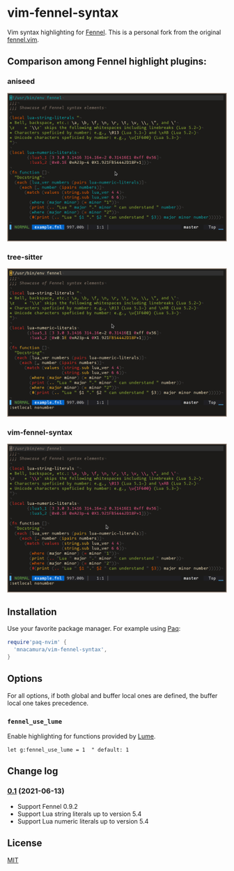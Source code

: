 # vim-fennel-syntax

Vim syntax highlighting for [Fennel][1].
This is a personal fork from the original [fennel.vim][2].

## Comparison among Fennel highlight plugins:

### aniseed
![aniseed](./data/aniseed.png)

### tree-sitter
![tree-sitter-fennel](./data/treesitter.png)

### vim-fennel-syntax
![vim-fennel-syntax](./data/example.png)

## Installation

Use your favorite package manager. For example using [Paq][3]:

```lua
require'paq-nvim' {
  'mnacamura/vim-fennel-syntax',
}
```

## Options

For all options, if both global and buffer local ones are defined, the
buffer local one takes precedence.

### `fennel_use_lume`

Enable highlighting for functions provided by [Lume][4].

```vim
let g:fennel_use_lume = 1  " default: 1
```

## Change log

### [0.1][v0.1] (2021-06-13)

* Support Fennel 0.9.2
* Support Lua string literals up to version 5.4
* Support Lua numeric literals up to version 5.4

## License

[MIT](LICENSE)

[1]: https://fennel-lang.org/
[2]: https://github.com/bakpakin/fennel.vim/
[3]: https://github.com/savq/paq-nvim/
[4]: https://github.com/rxi/lume/
[v0.1]: https://github.com/mnacamura/vim-fennel-syntax/tree/v0.1

<!-- vim: set tw=78 spell: -->
